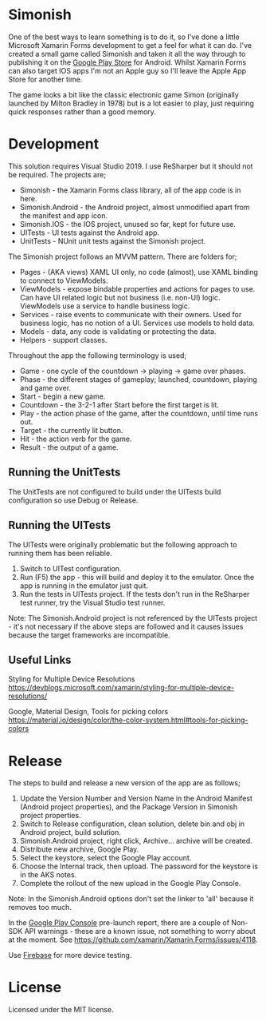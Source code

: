 # Simonish

One of the best ways to learn something is to do it, so I've done a little Microsoft Xamarin Forms development to get a feel for what it can do. I've created a small game called Simonish and taken it all the way through to publishing it on the [Google Play Store](https://play.google.com/store/apps/details?id=com.rmjcs.simonish) for Android. Whilst Xamarin Forms can also target IOS apps I'm not an Apple guy so I'll leave the Apple App Store for another time.

The game looks a bit like the classic electronic game Simon (originally launched by Milton Bradley in 1978) but is a lot easier to play, just requiring quick responses rather than a good memory.

# Development

This solution requires Visual Studio 2019. I use ReSharper but it should not be required. The projects are;
- Simonish - the Xamarin Forms class library, all of the app code is in here.
- Simonish.Android - the Android project, almost unmodified apart from the manifest and app icon.
- Simonish.IOS - the IOS project, unused so far, kept for future use.
- UITests - UI tests against the Android app.
- UnitTests - NUnit unit tests against the Simonish project.

The Simonish project follows an MVVM pattern. There are folders for;
- Pages - (AKA views) XAML UI only, no code (almost), use XAML binding to connect to ViewModels.
- ViewModels - expose bindable properties and actions for pages to use. Can have UI related logic but not business (i.e. non-UI) logic. ViewModels use a service to handle business logic.
- Services - raise events to communicate with their owners. Used for business logic, has no notion of a UI. Services use models to hold data.
- Models - data, any code is validating or protecting the data.
- Helpers - support classes.

Throughout the app the following terminology is used;
- Game - one cycle of the countdown -> playing -> game over phases.
- Phase - the different stages of gameplay; launched, countdown, playing and game over.
- Start - begin a new game.
- Countdown - the 3-2-1 after Start before the first target is lit.
- Play - the action phase of the game, after the countdown, until time runs out.
- Target - the currently lit button.
- Hit - the action verb for the game.
- Result - the output of a game. 

## Running the UnitTests
The UnitTests are not configured to build under the UITests build configuration so use Debug or Release.

## Running the UITests
The UITests were originally problematic but the following approach to running them has been reliable.
1. Switch to UITest configuration.
3. Run (F5) the app - this will build and deploy it to the emulator. Once the app is running in the emulator just quit.
3. Run the tests in UITests project. If the tests don't run in the ReSharper test runner, try the Visual Studio test runner. 

Note: The Simonish.Android project is not referenced by the UITests project - it's not necessary if the above steps are followed and it causes issues because the target frameworks are incompatible.

## Useful Links

Styling for Multiple Device Resolutions
https://devblogs.microsoft.com/xamarin/styling-for-multiple-device-resolutions/

Google, Material Design, Tools for picking colors
https://material.io/design/color/the-color-system.html#tools-for-picking-colors

# Release

The steps to build and release a new version of the app are as follows;
1. Update the Version Number and Version Name in the Android Manifest (Android project properties), and the Package Version in Simonish project properties.
2. Switch to Release configuration, clean solution, delete bin and obj in Android project, build solution.
3. Simonish.Android project, right click, Archive... archive will be created.
4. Distribute new archive, Google Play.
5. Select the keystore, select the Google Play account.
6. Choose the Internal track, then upload. The password for the keystore is in the AKS notes.
7. Complete the rollout of the new upload in the Google Play Console.

Note: In the Simonish.Android options don't set the linker to 'all' because it removes too much.

In the [Google Play Console](https://play.google.com/console/developers/6459310918995459273/app/4975510888703776554/app-dashboard?timespan=thirtyDays) pre-launch report, there are a couple of Non-SDK API warnings - these are a known issue, not something to worry about at the moment. See https://github.com/xamarin/Xamarin.Forms/issues/4118.

Use [Firebase](https://console.firebase.google.com/project/api-6459310918995459273-282239/overview) for more device testing.


# License
Licensed under the MIT license.
